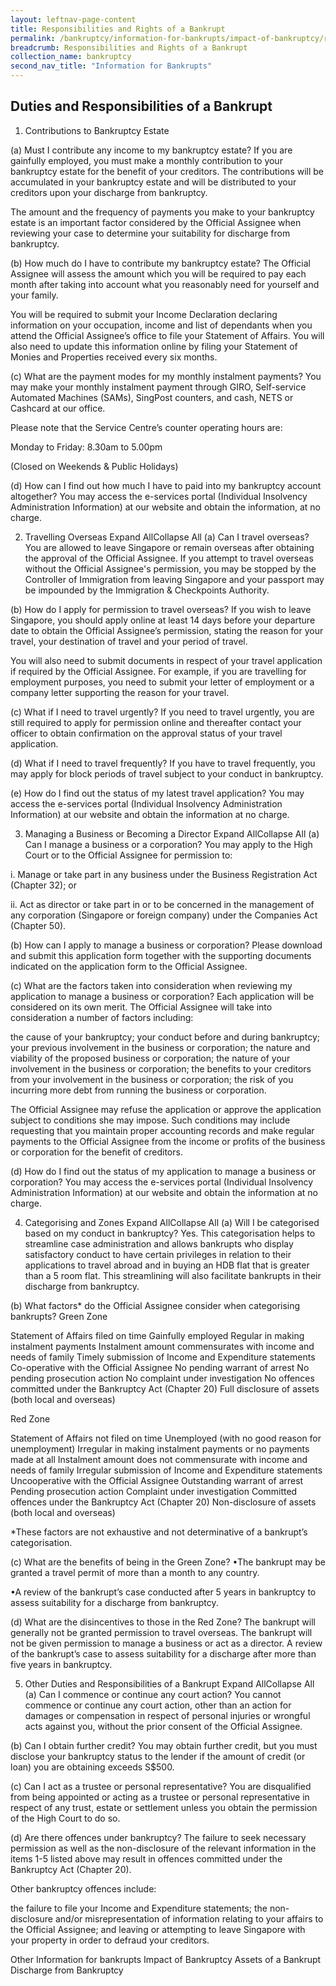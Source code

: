 ```yaml
---
layout: leftnav-page-content
title: Responsibilities and Rights of a Bankrupt
permalink: /bankruptcy/information-for-bankrupts/impact-of-bankruptcy/responsibilities-and-rights/
breadcrumb: Responsibilities and Rights of a Bankrupt
collection_name: bankruptcy
second_nav_title: "Information for Bankrupts"
---
```


Duties and Responsibilities of a Bankrupt
---

1. Contributions to Bankruptcy Estate

(a) Must I contribute any income to my bankruptcy estate?
If you are gainfully employed, you must make a monthly contribution to your bankruptcy estate for the benefit of your creditors. The contributions will be accumulated in your bankruptcy estate and will be distributed to your creditors upon your discharge from bankruptcy.

 

The amount and the frequency of payments you make to your bankruptcy estate is an important factor considered by the Official Assignee when reviewing your case to determine your suitability for discharge from bankruptcy.

 

(b) How much do I have to contribute my bankruptcy estate?
The Official Assignee will assess the amount which you will be required to pay each month after taking into account what you reasonably need for yourself and your family.

 

You will be required to submit your Income Declaration declaring information on your occupation, income and list of dependants when you attend the Official Assignee’s office to file your Statement of Affairs. You will also need to update this information online by filing your Statement of Monies and Properties received every six months.

 

(c) What are the payment modes for my monthly instalment payments?
You may make your monthly instalment payment through GIRO, Self-service Automated Machines (SAMs), SingPost counters, and cash, NETS or Cashcard at our office.


Please note that the Service Centre’s counter operating hours are:

Monday to Friday: 8.30am to 5.00pm

(Closed on Weekends & Public Holidays)

(d) How can I find out how much I have to paid into my bankruptcy account altogether?
You may access the e-services portal (Individual Insolvency Administration Information) at our website and obtain the information, at no charge.

2. Travelling Overseas
Expand AllCollapse All
(a) Can I travel overseas?
You are allowed to leave Singapore or remain overseas after obtaining the approval of the Official Assignee. If you attempt to travel overseas without the Official Assignee's permission, you may be stopped by the Controller of Immigration from leaving Singapore and your passport may be impounded by the Immigration & Checkpoints Authority.

(b) How do I apply for permission to travel overseas?
If you wish to leave Singapore, you should apply online at least 14 days before your departure date to obtain the Official Assignee’s permission, stating the reason for your travel, your destination of travel and your period of travel.

 

You will also need to submit documents in respect of your travel application if required by the Official Assignee. For example, if you are travelling for employment purposes, you need to submit your letter of employment or a company letter supporting the reason for your travel.

(c) What if I need to travel urgently?
If you need to travel urgently, you are still required to apply for permission online and thereafter contact your officer to obtain confirmation on the approval status of your travel application.

(d) What if I need to travel frequently?
If you have to travel frequently, you may apply for block periods of travel subject to your conduct in bankruptcy.

(e) How do I find out the status of my latest travel application?
You may access the e-services portal (Individual Insolvency Administration Information) at our website and obtain the information at no charge.

3. Managing a Business or Becoming a Director
Expand AllCollapse All
(a) Can I manage a business or a corporation?
You may apply to the High Court or to the Official Assignee for permission to:

 

i.     Manage or take part in any business under the Business Registration Act (Chapter 32); or

 

ii.     Act as director or take part in or to be concerned in the management of any corporation (Singapore or foreign company) under the Companies Act (Chapter 50).

 

(b) How can I apply to manage a business or corporation?
Please download and submit this application form together with the supporting documents indicated on the application form to the Official Assignee.

(c) What are the factors taken into consideration when reviewing my application to manage a business or corporation?
Each application will be considered on its own merit. The Official Assignee will take into consideration a number of factors including:

the cause of your bankruptcy;
your conduct before and during bankruptcy;
your previous involvement in the business or corporation;
the nature and viability of the proposed business or corporation;
the nature of your involvement in the business or corporation;
the benefits to your creditors from your involvement in the business or corporation;
the risk of you incurring more debt from running the business or corporation.
 



The Official Assignee may refuse the application or approve the application subject to conditions she may impose. Such conditions may include requesting that you maintain proper accounting records and make regular payments to the Official Assignee from the income or profits of the business or corporation for the benefit of creditors.

 

(d) How do I find out the status of my application to manage a business or corporation?
You may access the e-services portal (Individual Insolvency Administration Information) at our website and obtain the information at no charge.

4. Categorising and Zones
Expand AllCollapse All
(a) Will I be categorised based on my conduct in bankruptcy?
Yes. This categorisation helps to streamline case administration and allows bankrupts who display satisfactory conduct to have certain privileges in relation to their applications to travel abroad and in buying an HDB flat that is greater than a 5 room flat. This streamlining will also facilitate bankrupts in their discharge from bankruptcy.

(b) What factors* do the Official Assignee consider when categorising bankrupts?
Green Zone

Statement of Affairs filed on time
Gainfully employed
Regular in making instalment payments
Instalment amount commensurates with income and needs of family
Timely submission of Income and Expenditure statements
Co-operative with the Official Assignee
No pending warrant of arrest
No pending prosecution action
No complaint under investigation
No offences committed under the Bankruptcy Act (Chapter 20)
Full disclosure of assets (both local and overseas)
 

Red Zone

Statement of Affairs not filed on time
Unemployed (with no good reason for unemployment)
Irregular in making instalment payments or no payments made at all
Instalment amount does not commensurate with income and needs of family
Irregular submission of Income and Expenditure statements
Uncooperative with the Official Assignee
Outstanding warrant of arrest
Pending prosecution action
Complaint under investigation
Committed offences under the Bankruptcy Act (Chapter 20)
Non-disclosure of assets (both local and overseas)
 

*These factors are not exhaustive and not determinative of a bankrupt’s categorisation.

 

(c) What are the benefits of being in the Green Zone?
•The bankrupt may be granted a travel permit of more than a month to any country.

•A review of the bankrupt’s case conducted after 5 years in bankruptcy to assess suitability for a discharge from bankruptcy.

 

(d) What are the disincentives to those in the Red Zone?
The bankrupt will generally not be granted permission to travel overseas.
The bankrupt will not be given permission to manage a business or act as a director.
A review of the bankrupt’s case to assess suitability for a discharge after more than five years in bankruptcy.
 

5. Other Duties and Responsibilities of a Bankrupt
Expand AllCollapse All
(a) Can I commence or continue any court action?
You cannot commence or continue any court action, other than an action for damages or compensation in respect of personal injuries or wrongful acts against you, without the prior consent of the Official Assignee.

(b) Can I obtain further credit?
You may obtain further credit, but you must disclose your bankruptcy status to the lender if the amount of credit (or loan) you are obtaining exceeds S$500.

(c) Can I act as a trustee or personal representative?
You are disqualified from being appointed or acting as a trustee or personal representative in respect of any trust, estate or settlement unless you obtain the permission of the High Court to do so.

(d) Are there offences under bankruptcy?
The failure to seek necessary permission as well as the non-disclosure of the relevant information in the items 1-5 listed above may result in offences committed under the Bankruptcy Act (Chapter 20).

Other bankruptcy offences include:

 

the failure to file your Income and Expenditure statements;
the non-disclosure and/or misrepresentation of information relating to your affairs to the Official Assignee; and
leaving or attempting to leave Singapore with your property in order to defraud your creditors.
 

Other Information for bankrupts
Impact of Bankruptcy
Assets of a Bankrupt
Discharge from Bankruptcy
